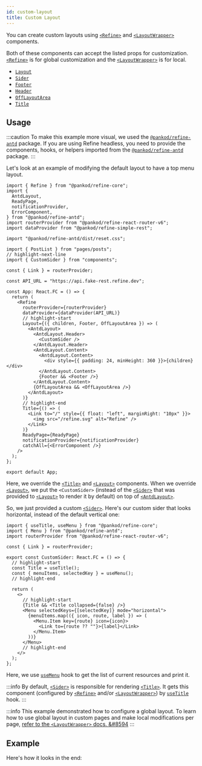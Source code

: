 ```yaml
---
id: custom-layout
title: Custom Layout
---
```


You can create custom layouts using [`<Refine>`][refine] and [`<LayoutWrapper>`][layoutwrapper] components.

Both of these components can accept the listed props for customization. [`<Refine>`][refine] is for global customization and the [`<LayoutWrapper>`][layoutwrapper] is for local.

- [`Layout`][layout]
- [`Sider`][sider]
- [`Footer`][footer]
- [`Header`][header]
- [`OffLayoutArea`][offlayoutarea]
- [`Title`][title]

## Usage

:::caution
To make this example more visual, we used the [`@pankod/refine-antd`](https://github.com/refinedev/refine/tree/v3/packages/refine-antd) package. If you are using Refine headless, you need to provide the components, hooks, or helpers imported from the [`@pankod/refine-antd`](https://github.com/refinedev/refine/tree/v3/packages/refine-antd) package.
:::

Let's look at an example of modifying the default layout to have a top menu layout.

```tsx title="/src/App.tsx"
import { Refine } from "@pankod/refine-core";
import {
  AntdLayout,
  ReadyPage,
  notificationProvider,
  ErrorComponent,
} from "@pankod/refine-antd";
import routerProvider from "@pankod/refine-react-router-v6";
import dataProvider from "@pankod/refine-simple-rest";

import "@pankod/refine-antd/dist/reset.css";

import { PostList } from "pages/posts";
// highlight-next-line
import { CustomSider } from "components";

const { Link } = routerProvider;

const API_URL = "https://api.fake-rest.refine.dev";

const App: React.FC = () => {
  return (
    <Refine
      routerProvider={routerProvider}
      dataProvider={dataProvider(API_URL)}
      // highlight-start
      Layout={({ children, Footer, OffLayoutArea }) => (
        <AntdLayout>
          <AntdLayout.Header>
            <CustomSider />
          </AntdLayout.Header>
          <AntdLayout.Content>
            <AntdLayout.Content>
              <div style={{ padding: 24, minHeight: 360 }}>{children}</div>
            </AntdLayout.Content>
            {Footer && <Footer />}
          </AntdLayout.Content>
          {OffLayoutArea && <OffLayoutArea />}
        </AntdLayout>
      )}
      // highlight-end
      Title={() => (
        <Link to="/" style={{ float: "left", marginRight: "10px" }}>
          <img src="/refine.svg" alt="Refine" />
        </Link>
      )}
      ReadyPage={ReadyPage}
      notificationProvider={notificationProvider}
      catchAll={<ErrorComponent />}
    />
  );
};

export default App;
```

Here, we override the [`<Title>`][title] and [`<Layout>`][layout] components. When we override [`<Layout>`][layout], we put the `<CustomSider>` (instead of the [`<Sider>`][sider] that was provided to [`<Layout>`][layout] to render it by default) on top of [`<AntdLayout>`][antdlayout].

So, we just provided a custom [`<Sider>`][sider]. Here's our custom sider that looks horizontal, instead of the default vertical one:

```tsx title="/src/components/sider/index.tsx"
import { useTitle, useMenu } from "@pankod/refine-core";
import { Menu } from "@pankod/refine-antd";
import routerProvider from "@pankod/refine-react-router-v6";

const { Link } = routerProvider;

export const CustomSider: React.FC = () => {
  // highlight-start
  const Title = useTitle();
  const { menuItems, selectedKey } = useMenu();
  // highlight-end

  return (
    <>
      // highlight-start
      {Title && <Title collapsed={false} />}
      <Menu selectedKeys={[selectedKey]} mode="horizontal">
        {menuItems.map(({ icon, route, label }) => (
          <Menu.Item key={route} icon={icon}>
            <Link to={route ?? ""}>{label}</Link>
          </Menu.Item>
        ))}
      </Menu>
      // highlight-end
    </>
  );
};
```

Here, we use [`useMenu`][usemenu] hook to get the list of current resources and print it.

:::info
By default, [`<Sider>`][sider] is responsible for rendering [`<Title>`][title]. It gets this component (configured by [`<Refine>`][refine] and/or [`<LayoutWrapper>`][layoutwrapper]) by [`useTitle`][usetitle] hook.
:::

:::info
This example demonstrated how to configure a global layout. To learn how to use global layout in custom pages and make local modifications per page, [refer to the `<LayoutWrapper>` docs. &#8594][layoutwrapper]
:::

## Example

Here's how it looks in the end:

<CodeSandboxExample path="customization-top-menu-layout" />

[refine]: /docs/3.xx.xx/api-reference/core/components/refine-config
[layout]: /docs/3.xx.xx/api-reference/core/components/refine-config#layout
[sider]: /docs/3.xx.xx/api-reference/core/components/refine-config#sider
[footer]: /docs/3.xx.xx/api-reference/core/components/refine-config#footer
[header]: /docs/3.xx.xx/api-reference/core/components/refine-config#header
[offlayoutarea]: /docs/3.xx.xx/api-reference/core/components/refine-config#offlayoutarea
[title]: /docs/3.xx.xx/api-reference/core/components/refine-config#title
[layoutwrapper]: /docs/3.xx.xx/api-reference/core/components/layout-wrapper
[custom page example]: /advanced-tutorials/custom-pages
[custom page example code]: /examples/customization/topMenuLayout
[antdlayout]: https://ant.design/components/layout/
[usemenu]: /docs/3.xx.xx/api-reference/core/hooks/ui/useMenu
[usetitle]: /docs/3.xx.xx/api-reference/core/hooks/refine/useTitle
